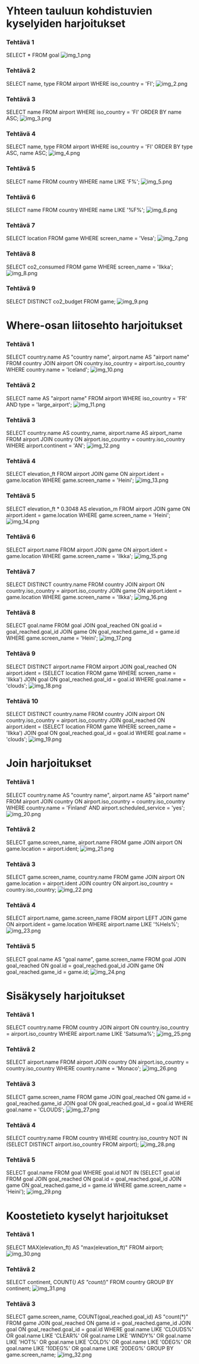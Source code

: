 # Yhteen tauluun kohdistuvien kyselyiden harjoitukset

### Tehtävä 1
SELECT * FROM goal
![img_1.png](img_1.png)

### Tehtävä 2
SELECT name, type FROM airport WHERE iso_country = 'FI';
![img_2.png](img_2.png)

### Tehtävä 3
SELECT name FROM airport WHERE iso_country = 'FI' ORDER BY name ASC;
![img_3.png](img_3.png)

### Tehtävä 4
SELECT name, type FROM airport WHERE iso_country = 'FI' ORDER BY type ASC, name ASC;
![img_4.png](img_4.png)

### Tehtävä 5
SELECT name FROM country WHERE name LIKE 'F%';
![img_5.png](img_5.png)

### Tehtävä 6
SELECT name FROM country WHERE name LIKE '%F%';
![img_6.png](img_6.png)

### Tehtävä 7
SELECT location FROM game WHERE screen_name = 'Vesa';
![img_7.png](img_7.png)

### Tehtävä 8
SELECT co2_consumed FROM game WHERE screen_name = 'Ilkka';
![img_8.png](img_8.png)

### Tehtävä 9
SELECT DISTINCT co2_budget FROM game;
![img_9.png](img_9.png)


# Where-osan liitosehto harjoitukset

### Tehtävä 1
SELECT country.name AS "country name", airport.name AS "airport name" FROM country JOIN airport ON country.iso_country = airport.iso_country WHERE country.name = 'Iceland';
![img_10.png](img_10.png)

### Tehtävä 2
SELECT name AS "airport name" FROM airport WHERE iso_country = 'FR' AND type = 'large_airport';
![img_11.png](img_11.png)

### Tehtävä 3
SELECT country.name AS country_name, airport.name AS airport_name FROM airport JOIN country ON airport.iso_country = country.iso_country WHERE airport.continent = 'AN';
![img_12.png](img_12.png)

### Tehtävä 4
SELECT elevation_ft FROM airport JOIN game ON airport.ident = game.location WHERE game.screen_name = 'Heini';
![img_13.png](img_13.png)

### Tehtävä 5
SELECT elevation_ft * 0.3048 AS elevation_m FROM airport JOIN game ON airport.ident = game.location WHERE game.screen_name = 'Heini';
![img_14.png](img_14.png)

### Tehtävä 6
SELECT airport.name FROM airport JOIN game ON airport.ident = game.location WHERE game.screen_name = 'Ilkka';
![img_15.png](img_15.png)

### Tehtävä 7
SELECT DISTINCT country.name FROM country JOIN airport ON country.iso_country = airport.iso_country JOIN game ON airport.ident = game.location WHERE game.screen_name = 'Ilkka';
![img_16.png](img_16.png)

### Tehtävä 8
SELECT goal.name FROM goal JOIN goal_reached ON goal.id = goal_reached.goal_id JOIN game ON goal_reached.game_id = game.id WHERE game.screen_name = 'Heini';
![img_17.png](img_17.png)

### Tehtävä 9
SELECT DISTINCT airport.name FROM airport JOIN goal_reached ON airport.ident = (SELECT location FROM game WHERE screen_name = 'Ilkka') JOIN goal ON goal_reached.goal_id = goal.id WHERE goal.name = 'clouds';
![img_18.png](img_18.png)

### Tehtävä 10
SELECT DISTINCT country.name FROM country JOIN airport ON country.iso_country = airport.iso_country JOIN goal_reached ON airport.ident = (SELECT location FROM game WHERE screen_name = 'Ilkka') JOIN goal ON goal_reached.goal_id = goal.id WHERE goal.name = 'clouds';
![img_19.png](img_19.png)


# Join harjoitukset

### Tehtävä 1
SELECT country.name AS "country name", airport.name AS "airport name" FROM airport JOIN country ON airport.iso_country = country.iso_country WHERE country.name = 'Finland' AND airport.scheduled_service = 'yes';
![img_20.png](img_20.png)

### Tehtävä 2
SELECT game.screen_name, airport.name FROM game JOIN airport ON game.location = airport.ident;
![img_21.png](img_21.png)

### Tehtävä 3
SELECT game.screen_name, country.name FROM game JOIN airport ON game.location = airport.ident JOIN country ON airport.iso_country = country.iso_country;
![img_22.png](img_22.png)

### Tehtävä 4
SELECT airport.name, game.screen_name FROM airport LEFT JOIN game ON airport.ident = game.location WHERE airport.name LIKE '%Hels%';
![img_23.png](img_23.png)

### Tehtävä 5
SELECT goal.name AS "goal name", game.screen_name FROM goal JOIN goal_reached ON goal.id = goal_reached.goal_id JOIN game ON goal_reached.game_id = game.id;
![img_24.png](img_24.png)


# Sisäkysely harjoitukset

### Tehtävä 1
SELECT country.name FROM country JOIN airport ON country.iso_country = airport.iso_country WHERE airport.name LIKE 'Satsuma%';
![img_25.png](img_25.png)

### Tehtävä 2
SELECT airport.name FROM airport JOIN country ON airport.iso_country = country.iso_country WHERE country.name = 'Monaco';
![img_26.png](img_26.png)

### Tehtävä 3
SELECT game.screen_name FROM game JOIN goal_reached ON game.id = goal_reached.game_id JOIN goal ON goal_reached.goal_id = goal.id WHERE goal.name = 'CLOUDS';
![img_27.png](img_27.png)

### Tehtävä 4
SELECT country.name FROM country WHERE country.iso_country NOT IN (SELECT DISTINCT airport.iso_country FROM airport);
![img_28.png](img_28.png)

### Tehtävä 5
SELECT goal.name FROM goal WHERE goal.id NOT IN (SELECT goal.id FROM goal JOIN goal_reached ON goal.id = goal_reached.goal_id JOIN game ON goal_reached.game_id = game.id WHERE game.screen_name = 'Heini');
![img_29.png](img_29.png)


# Koostetieto kyselyt harjoitukset

### Tehtävä 1
SELECT MAX(elevation_ft) AS "max(elevation_ft)" FROM airport;
![img_30.png](img_30.png)

### Tehtävä 2
SELECT continent, COUNT(*) AS "count(*)" FROM country GROUP BY continent;
![img_31.png](img_31.png)

### Tehtävä 3
SELECT game.screen_name, COUNT(goal_reached.goal_id) AS "count(*)" FROM game JOIN goal_reached ON game.id = goal_reached.game_id JOIN goal ON goal_reached.goal_id = goal.id WHERE goal.name LIKE 'CLOUDS%' OR goal.name LIKE 'CLEAR%' OR goal.name LIKE 'WINDY%' OR goal.name LIKE 'HOT%' OR goal.name LIKE 'COLD%' OR goal.name LIKE '0DEG%' OR goal.name LIKE '10DEG%' OR goal.name LIKE '20DEG%' GROUP BY game.screen_name;
![img_32.png](img_32.png)


